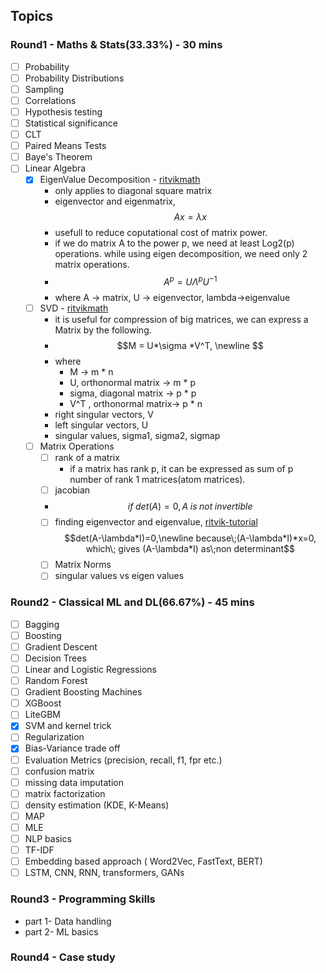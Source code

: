 ## Topics

### Round1 - Maths & Stats(33.33%) - 30 mins
- [ ] Probability
- [ ] Probability Distributions
- [ ] Sampling
- [ ] Correlations
- [ ] Hypothesis testing
- [ ] Statistical significance
- [ ] CLT
- [ ] Paired Means Tests
- [ ] Baye's Theorem
- [ ] Linear Algebra
	- [x] EigenValue Decomposition - [ritvikmath](https://www.youtube.com/watch?v=KTKAp9Q3yWg)
		- only applies to diagonal square matrix
		- eigenvector and eigenmatrix, $$Ax = \lambda x$$ 
		- usefull to reduce coputational cost of matrix power.
		- if we do matrix A to the power p, we need at least Log2(p) operations. while using eigen decomposition, we need only 2 matrix operations.
		- $$A^p = U\Lambda^pU^{-1}$$
		-  where A -> matrix, U -> eigenvector, lambda->eigenvalue
	- [ ] SVD - [ritvikmath](https://www.youtube.com/watch?v=HAJey9-Q8js)
		- it is useful for compression of big matrices, we can express a Matrix by the following.
		- $$M = U*\sigma *V^T, \newline $$
		- where 
			- M -> m * n
			- U, orthonormal matrix -> m * p
			- sigma, diagonal matrix -> p * p
			- V^T , orthonormal matrix-> p * n
		- right singular vectors, V
		- left singular vectors, U
		- singular values, sigma1, sigma2, sigmap
	 - [ ] Matrix Operations
		 - [ ] rank of a matrix
			 - if a matrix has rank p, it can be expressed as sum of p number of rank 1 matrices(atom matrices).
		 - [ ] jacobian
		 - $$if\;det(A) = 0, A\;is\;not\;invertible$$ 
		 - [ ] finding eigenvector and eigenvalue, [ritvik-tutorial](https://www.youtube.com/watch?v=glaiP222JWA)
		$$det(A-\lambda*I)=0,\newline because\;(A-\lambda*I)*x=0, which\; gives (A-\lambda*I) as\;non determinant$$
		 - [ ] Matrix Norms
		 - [ ] singular values vs eigen values
### Round2 - Classical ML and DL(66.67%) - 45 mins
- [ ] Bagging 
- [ ] Boosting
- [ ] Gradient Descent
- [ ] Decision Trees
- [ ] Linear and Logistic Regressions
- [ ] Random Forest
- [ ] Gradient Boosting Machines
- [ ] XGBoost
- [ ] LiteGBM
- [x] SVM and kernel trick
- [ ] Regularization
- [x] Bias-Variance trade off
- [ ] Evaluation Metrics (precision, recall, f1, fpr etc.)
- [ ] confusion matrix
- [ ] missing data imputation
- [ ] matrix factorization
- [ ] density estimation (KDE, K-Means)
- [ ] MAP
- [ ] MLE
- [ ] NLP basics
- [ ] TF-IDF
- [ ] Embedding based approach ( Word2Vec, FastText, BERT)
- [ ] LSTM, CNN, RNN, transformers, GANs

### Round3 - Programming Skills
- part 1- Data handling
- part 2- ML basics

### Round4 - Case study